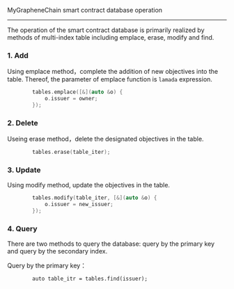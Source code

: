MyGrapheneChain smart contract database operation

---------------

The operation of the smart contract database is primarily realized by methods of multi-index table including emplace, erase, modify and find. 

### 1. Add

Using emplace method，complete the addition of new objectives into the table. Thereof, the parameter of emplace function is `lamada` expression.

```c++
        tables.emplace([&](auto &o) {
            o.issuer = owner;
        }); 
```

### 2. Delete

Useing erase method，delete the designated objectives in the table.

```c++
        tables.erase(table_iter);
```

### 3. Update

Using modify method, update the objectives in the table.

```c++
        tables.modify(table_iter, [&](auto &o) {
            o.issuer = new_issuer;
        });
```

### 4. Query

There are two methods to query the database: query by the primary key and query by the secondary index.

Query by the primary key：

```
        auto table_itr = tables.find(issuer);
```
